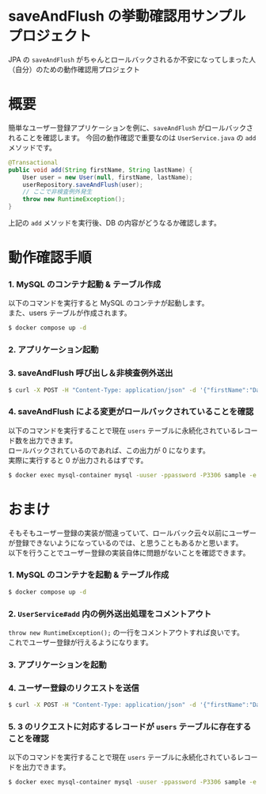 # saveAndFlush の挙動確認用サンプルプロジェクト
JPA の `saveAndFlush` がちゃんとロールバックされるか不安になってしまった人（自分）のための動作確認用プロジェクト
# 概要
簡単なユーザー登録アプリケーションを例に、`saveAndFlush` がロールバックされることを確認します。
今回の動作確認で重要なのは `UserService.java` の `add` メソッドです。
```java
@Transactional
public void add(String firstName, String lastName) {
    User user = new User(null, firstName, lastName);
    userRepository.saveAndFlush(user);
    // ここで非検査例外発生
    throw new RuntimeException();
}
```
上記の `add` メソッドを実行後、DB の内容がどうなるか確認します。
# 動作確認手順
### 1. MySQL のコンテナ起動 & テーブル作成
以下のコマンドを実行すると MySQL のコンテナが起動します。  
また、users テーブルが作成されます。
```bash
$ docker compose up -d
```
### 2. アプリケーション起動
### 3. saveAndFlush 呼び出し＆非検査例外送出
```bash
$ curl -X POST -H "Content-Type: application/json" -d '{"firstName":"Daniel", "lastName": "Caesar"}' localhost:8080/users
```
### 4. saveAndFlush による変更がロールバックされていることを確認
以下のコマンドを実行することで現在 `users` テーブルに永続化されているレコード数を出力できます。  
ロールバックされているのであれば、この出力が 0 になります。  
実際に実行すると 0 が出力されるはずです。
```bash
$ docker exec mysql-container mysql -uuser -ppassword -P3306 sample -e "select count(*) from users;"
```

# おまけ
そもそもユーザー登録の実装が間違っていて、ロールバック云々以前にユーザーが登録できないようになっているのでは、と思うこともあるかと思います。  
以下を行うことでユーザー登録の実装自体に問題がないことを確認できます。  
### 1. MySQL のコンテナを起動 & テーブル作成
```bash
$ docker compose up -d
```
### 2. `UserService#add` 内の例外送出処理をコメントアウト
`throw new RuntimeException();` の一行をコメントアウトすれば良いです。  
これでユーザー登録が行えるようになります。  
### 3. アプリケーションを起動
### 4. ユーザー登録のリクエストを送信
```bash
$ curl -X POST -H "Content-Type: application/json" -d '{"firstName":"Daniel", "lastName": "Caesar"}' localhost:8080/users
```
### 5. 3 のリクエストに対応するレコードが `users` テーブルに存在することを確認
以下のコマンドを実行することで現在 `users` テーブルに永続化されているレコードを出力できます。  
```bash
$ docker exec mysql-container mysql -uuser -ppassword -P3306 sample -e "select * from users;"
```